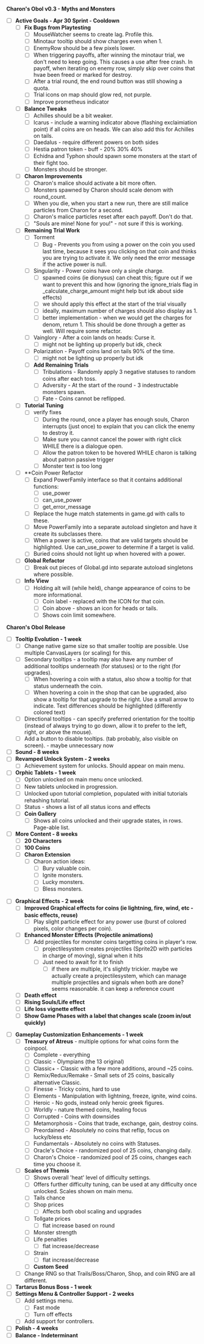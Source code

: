 **Charon's Obol v0.3 - Myths and Monsters**
- [ ] **Active Goals - Apr 30 Sprint - Cooldown**
	- [ ] **Fix Bugs from Playtesting**
		- [ ] MouseWatcher seems to create lag. Profile this.
		- [ ] Minotaur tooltip should show charges even when 1.
		- [ ] EnemyRow should be a few pixels lower.
		- [ ] When triggering payoffs, after winning the minotaur trial, we don't need to keep going. This causes a use after free crash. In payoff, when iterating on enemy row, simply skip over coins that hvae been freed or marked for destroy.
		- [ ] After a trial round, the end round button was still showing a quota.
		- [ ] Trial icons on map should glow red, not purple.
		- [ ] Improve prometheus indicator 
	- [ ] **Balance Tweaks**
		- [ ] Achilles should be a bit weaker.
		- [ ] Icarus - include a warning indicator above (flashing exclaimiation point) if all coins are on heads. We can also add this for Achilles on tails.
		- [ ] Daedalus - require different powers on both sides
		- [ ] Hestia patron token - buff - 20% 30% 40%
		- [ ] Echidna and Typhon should spawn some monsters at the start of their fight too.
		- [ ] Monsters should be stronger.
	- [ ] **Charon Improvements**
		- [ ] Charon's malice should activate a bit more often.
		- [ ] Monsters spawned by Charon should scale denom with round_count.
		- [ ]  When you die, when you start a new run, there are still malice particles from Charon for a second.
		- [ ] Charon's malice particles reset after each payoff. Don't do that.
		- [ ] "Souls are mine! None for you!" - not sure if this is working.
	- [ ] **Remaining Trial Work**
		- [ ] Torment
			- [ ] Bug - Prevents you from using a power on the coin you used last time, because it sees you clicking on that coin and thinks you are trying to activate it. We only need the error message if the active power is null.
		- [ ]  Singularity - Power coins have only a single charge.
			- [ ] spawned coins (ie dionysus) can cheat this; figure out if we want to prevent this and how (ignoring the ignore_trials flag in _calculate_charge_amount might help but idk about side effects)
			- [ ] we should apply this effect at the start of the trial visually
			- [ ] ideally, maximum number of charges should also display as 1. 
			- [ ] better implementation - when we would get the charges for denom, return 1. This should be done through a getter as well. Will require some refactor.
		- [ ] Vainglory - After a coin lands on heads: Curse it.
			- [ ] might not be lighting up properly but idk, check
		- [ ] Polarization - Payoff coins land on tails 90% of the time.
			- [ ] might not be lighting up properly but idk
		- [ ] **Add Remaining Trials**
			- [ ] Tribulations - Randomly apply 3 negative statuses to random coins after each toss.
			- [ ] Adversity - At the start of the round - 3 indestructable monsters spawn.
			- [ ] Fate - Coins cannot be reflipped.
	- [ ] **Tutorial Tuning**
		- [ ] verify fixes
			- [ ] During the round, once a player has enough souls, Charon interrupts (just once) to explain that you can click the enemy to destroy it.
			- [ ] Make sure you cannot cancel the power with right click WHILE there is a dialogue open.
			- [ ] Allow the patron token to be hovered WHILE charon is talking about patron passive trigger
			- [ ] Monster text is too long
	- [ ] **Coin Power Refactor
		- [ ] Expand PowerFamily interface so that it contains additional functions:
			- [ ] use_power
			- [ ] can_use_power
			- [ ] get_error_message
		- [ ] Replace the huge match statements in game.gd with calls to these.
		- [ ] Move PowerFamily into a separate autoload singleton and have it create its subclasses there.
		- [ ]  When a power is active, coins that are valid targets should be highlighted. Use can_use_power to determine if a target is valid.
		- [ ] Buried coins should not light up when hovered with a power.
	- [ ] **Global Refactor**
		- [ ] Break out pieces of Global.gd into separate autoload singletons where possible.
	- [ ] **Info View**
		- [ ] Holding alt will (while held), change appearance of coins to be more informational.
			- [ ] Coin label - replaced with the ICON for that coin.
			- [ ] Coin above - shows an icon for heads or tails.
			- [ ] Shows coin limit somewhere.

**Charon's Obol Release**
- [ ] **Tooltip Evolution - 1 week**
	- [ ] Change native game size so that smaller tooltip are possible. Use multiple CanvasLayers (or scaling) for this. 
	- [ ] Secondary tooltips - a tooltip may also have any number of additional tooltips underneath (for statuses) or to the right (for upgrades).
		- [ ] When hovering a coin with a status, also show a tooltip for that status underneath the coin.
		- [ ] When hovering a coin in the shop that can be upgraded, also show a tooltip for that upgrade to the right. Use a small arrow to indicate. Text differences should be highlighted (differently colored text)
	- [ ] Directional tooltips - can specify preferred orientation for the tooltip (instead of always trying to go down, allow it to prefer to the left, right, or above the mouse).
	- [ ] Add a button to disable tooltips. (tab probably, also visible on screen). - maybe unnecessary now
- [ ] **Sound - 8 weeks**
- [ ] **Revamped Unlock System - 2 weeks**
	- [ ] Achievement system for unlocks. Should appear on main menu.
- [ ] **Orphic Tablets - 1 week**
	- [ ] Option unlocked on main menu once unlocked.
	- [ ] New tablets unlocked in progression.
	- [ ] Unlocked upon tutorial completion, populated with initial tutorials rehashing tutorial.
	- [ ] Status - shows a list of all status icons and effects
	- [ ] **Coin Gallery**
		- [ ] Shows all coins unlocked and their upgrade states, in rows. Page-able list.
- [ ] **More Content - 8 weeks**
	- [ ] **20 Characters**
	- [ ] **100 Coins**
	- [ ] **Charon Extension**
		- [ ] Charon action ideas:
			- [ ] Bury valuable coin.
			- [ ] Ignite monsters.
			- [ ] Lucky monsters.
			- [ ] Bless monsters.
* [ ] **Graphical Effects - 2 week**
	- [ ] **Improved Graphical effects for coins (ie lightning, fire, wind, etc - basic effects, reuse)**
		- [ ] Play slight particle effect for any power use (burst of colored pixels, color changes per coin).
	- [ ] **Enhanced Monster Effects (Projectile animations)**
		- [ ] Add projectiles for monster coins targetting coins in player's row.
			- [ ] projectilesystem creates projectiles (Sprite2D with particles in charge of moving), signal when it hits
			- [ ] Just need to await for it to finish
				- [ ] if there are multiple, it's slightly trickier. maybe we actually create a projectilesystem, which can manage multiple projectiles and signals when both are done? seems reasonable. it can keep a reference count
	- [ ] **Death effect**
	- [ ] **Rising Souls/Life effect**
	- [ ] **Life loss vignette effect**
	- [ ] **Show Game Phases with a label that changes scale (zoom in/out quickly)**
- [ ] **Gameplay Customization Enhancements - 1 week**
	- [ ] **Treasury of Atreus** - multiple options for what coins form the coinpool.
		- [ ] Complete - everything
		- [ ] Classic - Olympians (the 13 original)
		- [ ] Classic+ - Classic with a few more additions, around ~25 coins.
		- [ ] Remix/Redux/Remake - Small sets of 25 coins, basically alternative Classic.
		- [ ] Finesse - Tricky coins, hard to use
		- [ ] Elements - Manipulation with lightning, freeze, ignite, wind coins.
		- [ ] Heroic - No gods, instead only heroic greek figures.
		- [ ] Worldly - nature themed coins, healing focus
		- [ ] Corrupted - Coins with downsides
		- [ ] Metamorphosis - Coins that trade, exchange, gain, destroy coins.
		- [ ] Preordained - Absolutely no coins that reflip, focus on lucky/bless etc
		- [ ] Fundamentals - Absolutely no coins with Statuses.
		- [ ] Oracle's Choice - randomized pool of 25 coins, changing daily.
		- [ ] Charon's Choice - randomized pool of 25 coins, changes each time you choose it.
	- [ ] **Scales of Themis**
		- [ ] Shows overall 'heat' level of difficulty settings.
		- [ ] Offers further difficulty tuning, can be used at any difficulty once unlocked. Scales shown on main menu.
		- [ ] Tails chance
		- [ ] Shop prices
			- [ ] Affects both obol scaling and upgrades
		- [ ] Tollgate prices
			- [ ] flat increase based on round
		- [ ] Monster strength
		- [ ] Life penalties
			- [ ] flat increase/decrease
		- [ ] Strain
			- [ ] flat increase/decrease
		- [ ] **Custom Seed**
	- [ ] Change RNG so that Trails/Boss/Charon, Shop, and coin RNG are all different.
- [ ] **Tartarus Bonus Boss - 1 week**
- [ ] **Settings Menu & Controller Support - 2 weeks**
	- [ ] Add settings menu.
		- [ ] Fast mode
		- [ ] Turn off effects
	- [ ] Add support for controllers.
- [ ] **Polish - 4 weeks**
- [ ] **Balance - Indeterminant**